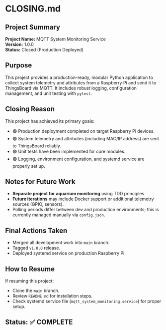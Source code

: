 
# CLOSING.md

## Project Summary

**Project Name:** MQTT System Monitoring Service  
**Version:** 1.0.0  
**Status:** Closed (Production Deployed)

## Purpose

This project provides a production-ready, modular Python application to collect system telemetry and attributes from a Raspberry Pi and send it to ThingsBoard via MQTT. It includes robust logging, configuration management, and unit testing with `pytest`.

## Closing Reason

This project has achieved its primary goals:
- 🟢 Production deployment completed on target Raspberry Pi devices.
- 🟢 System telemetry and attributes (including MAC/IP address) are sent to ThingsBoard reliably.
- 🟢 Unit tests have been implemented for core modules.
- 🟢 Logging, environment configuration, and systemd service are properly set up.

## Notes for Future Work

- **Separate project for aquarium monitoring** using TDD principles.
- **Future iterations** may include Docker support or additional telemetry sources (GPIO, sensors).
- Polling periods differ between dev and production environments; this is currently managed manually via `config.json`.

## Final Actions Taken

- Merged all development work into `main` branch.
- Tagged `v1.0.0` release.
- Deployed systemd service on production Raspberry Pi.

## How to Resume

If resuming this project:
- Clone the `main` branch.
- Review `README.md` for installation steps.
- Check systemd service file (`mqtt_system_monitoring.service`) for proper setup.

## Status: ✅ COMPLETE
